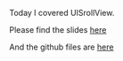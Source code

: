 Today I covered UISrollView.

Please find the slides [here](https://docs.google.com/presentation/d/1qpbl7U5htcZ0QUsXsSnHGQU0mESoF_V9hfDD5a_eZ64/edit#slide=id.g23cd129aa3_0_47)

And the github files are [here](https://github.com/philosopherdog/W3D1-ScrollView-Lighthouse)